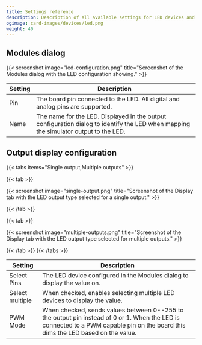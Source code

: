```yaml
---
title: Settings reference
description: Description of all available settings for LED devices and output configurations using LEDs.
ogimage: card-images/devices/led.png
weight: 40
---
```


## Modules dialog

{{< screenshot image="led-configuration.png" title="Screenshot of the Modules dialog with the LED configuration showing." >}}

| Setting | Description                                                                                                                          |
| ------- | ------------------------------------------------------------------------------------------------------------------------------------ |
| Pin     | The board pin connected to the LED. All digital and analog pins are supported.                                                       |
| Name    | The name for the LED. Displayed in the output configuration dialog to identify the LED when mapping the simulator output to the LED. |

## Output display configuration

{{< tabs items="Single output,Multiple outputs" >}}

{{< tab >}}

{{< screenshot image="single-output.png" title="Screenshot of the Display tab with the LED output type selected for a single output." >}}

{{< /tab >}}

{{< tab >}}

{{< screenshot image="multiple-outputs.png" title="Screenshot of the Display tab with the LED output type selected for multiple outputs." >}}

{{< /tab >}}
{{< /tabs >}}

| Setting         | Description                                                                                                                                                                      |
| --------------- | -------------------------------------------------------------------------------------------------------------------------------------------------------------------------------- |
| Select Pins     | The LED device configured in the Modules dialog to display the value on.                                                                                                         |
| Select multiple | When checked, enables selecting multiple LED devices to display the value.                                                                                                       |
| PWM Mode        | When checked, sends values between 0--255 to the output pin instead of 0 or 1. When the LED is connected to a PWM capable pin on the board this dims the LED based on the value. |
